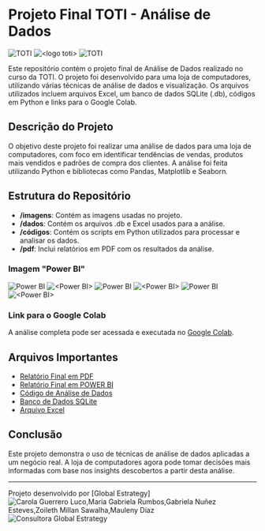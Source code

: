 # Projeto Final TOTI - Análise de Dados
![TOTI](https://github.com/muxeres/ciencia_dados/tree/master/images/logototi.png)
<img alt="<logo toti>" src="<https://github.com/muxeres/ciencia_dados/tree/master/images/logototi.png>">
![TOTI](https://github.com/toti-br)

Este repositório contém o projeto final de Análise de Dados realizado no curso da TOTI. O projeto foi desenvolvido para uma loja de computadores, utilizando várias técnicas de análise de dados e visualização. Os arquivos utilizados incluem arquivos Excel, um banco de dados SQLite (.db), códigos em Python e links para o Google Colab.

## Descrição do Projeto

O objetivo deste projeto foi realizar uma análise de dados para uma loja de computadores, com foco em identificar tendências de vendas, produtos mais vendidos e padrões de compra dos clientes. A análise foi feita utilizando Python e bibliotecas como Pandas, Matplotlib e Seaborn.

## Estrutura do Repositório

- **/imagens**: Contém as imagens usadas no projeto.
- **/dados**: Contém os arquivos .db e Excel usados para a análise.
- **/códigos**: Contém os scripts em Python utilizados para processar e analisar os dados.
- **/pdf**: Inclui relatórios em PDF com os resultados da análise.

### Imagem "Power BI"
![Power BI](https://github.com/muxeres/ciencia_dados/tree/master/images/relatorioVendas.jpg)
<img alt="<Power BI>" src="<https://github.com/muxeres/ciencia_dados/tree/master/images/relatorioVendas.jpg>">
![Power BI](https://github.com/muxeres/ciencia_dados/tree/master/images/fabricantes.png)
<img alt="<Power BI>" src="<https://github.com/muxeres/ciencia_dados/tree/master/images/fabricantes.png>">
![Power BI](https://github.com/muxeres/ciencia_dados/tree/master/images/produtos.png)
<img alt="<Power BI>" src="<https://github.com/muxeres/ciencia_dados/tree/master/images/produtos.png>">



### Link para o Google Colab
A análise completa pode ser acessada e executada no [Google Colab](https://colab.research.google.com/drive/1_kAQqYmyG5TABt4bQoqU-0SH5apqRvNY?usp=sharing).


## Arquivos Importantes

- [Relatório Final em PDF](./pdf_pbix/InfinityHardware.pdf)
- [Relatório Final em POWER BI](./pdf_pbix/computerStore.pbix)
- [Código de Análise de Dados](./codigos/projetolojacomputadores.py)
- [Banco de Dados SQLite](./dados/computer_store_Final.db)
- [Arquivo Excel](./dados/Computer_store_Final.xlsx)

## Conclusão

Este projeto demonstra o uso de técnicas de análise de dados aplicadas a um negócio real. A loja de computadores agora pode tomar decisões mais informadas com base nos insights descobertos a partir desta análise.

---

Projeto desenvolvido por [Global Estrategy]
![Carola Guerrero Luco,Maria Gabriela Rumbos,Gabriela Nuñez Esteves,Zoileth Millan Sawalha,Mauleny Díaz](https://github.com/muxeres/ciencia_dados/tree/master/images/globalconsultoras.jpeg)
<img alt="Consultora Global Estrategy" src="<https://github.com/muxeres/ciencia_dados/tree/master/images/globalconsultoras.jpeg>">